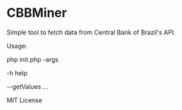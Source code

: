 CBBMiner
========

Simple tool to fetch data from Central Bank of Brazil's API.

Usage:
 
  php init.php -args
  
  -h help
  
  --getValues <firstDate> <lastDate> <firstCode> <secondCode> <thirdCode> ...

MIT License
